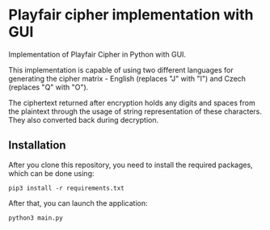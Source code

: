 # Playfair cipher implementation with GUI
Implementation of Playfair Cipher in Python with GUI.

This implementation is capable of using two different languages for generating the cipher matrix - English (replaces "J" with "I") and Czech (replaces "Q" with "O").

The ciphertext returned after encryption holds any digits and spaces from the plaintext through the usage of string representation of these characters. They also converted back during decryption.

## Installation
After you clone this repository, you need to install the required packages, which can be done using:
```
pip3 install -r requirements.txt
```
After that, you can launch the application:
```
python3 main.py
```
